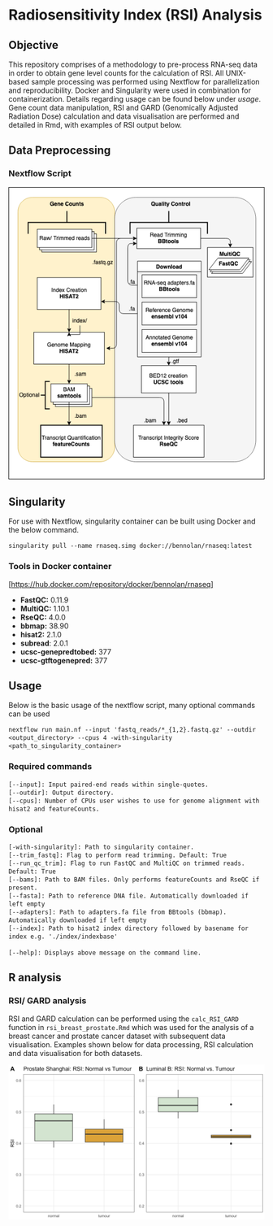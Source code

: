 # Radiosensitivity Index (RSI) Analysis
## Objective

This repository comprises of a methodology to pre-process RNA-seq data in order to obtain gene
level counts for the calculation of RSI. All UNIX-based sample processing was performed using Nextflow
for parallelization and reproducibility. Docker and Singularity were used in combination
for containerization. Details regarding usage can be found below under *usage*. Gene count data manipulation, RSI and GARD
(Genomically Adjusted Radiation Dose) calculation and data visualisation are performed and detailed
in Rmd, with examples of RSI output below. 

## Data Preprocessing
### Nextflow Script
![](./images/Nextflow.png)

## Singularity

For use with Nextflow, singularity container can be built using Docker and the below command.

```
singularity pull --name rnaseq.simg docker://bennolan/rnaseq:latest
```

### Tools in Docker container

[https://hub.docker.com/repository/docker/bennolan/rnaseq]

* **FastQC:** 0.11.9
* **MultiQC:** 1.10.1
* **RseQC:** 4.0.0
* **bbmap:** 38.90
* **hisat2:** 2.1.0
* **subread**: 2.0.1
* **ucsc-genepredtobed:** 377
* **ucsc-gtftogenepred:** 377

## Usage

Below is the basic usage of the nextflow script, many optional commands can be used

```
nextflow run main.nf --input 'fastq_reads/*_{1,2}.fastq.gz' --outdir <output_directory> --cpus 4 -with-singularity <path_to_singularity_container>
```

### Required commands

```
[--input]: Input paired-end reads within single-quotes.
[--outdir]: Output directory. 
[--cpus]: Number of CPUs user wishes to use for genome alignment with hisat2 and featureCounts.
```

### Optional

```
[-with-singularity]: Path to singularity container.
[--trim_fastq]: Flag to perform read trimming. Default: True
[--run_qc_trim]: Flag to run FastQC and MultiQC on trimmed reads. Default: True
[--bams]: Path to BAM files. Only performs featureCounts and RseQC if present.
[--fasta]: Path to reference DNA file. Automatically downloaded if left empty
[--adapters]: Path to adapters.fa file from BBtools (bbmap). Automatically downloaded if left empty
[--index]: Path to hisat2 index directory followed by basename for index e.g. './index/indexbase'

[--help]: Displays above message on the command line.
```

## R analysis

### RSI/ GARD analysis
RSI and GARD calculation can be performed using the `calc_RSI_GARD` function in `rsi_breast_prostate.Rmd` 
which was used for the analysis of a breast cancer and prostate cancer dataset with subsequent data visualisation. Examples shown below for
data processing, RSI calculation and data visualisation for both datasets.

![](./images/rsi_boxplots.png)
